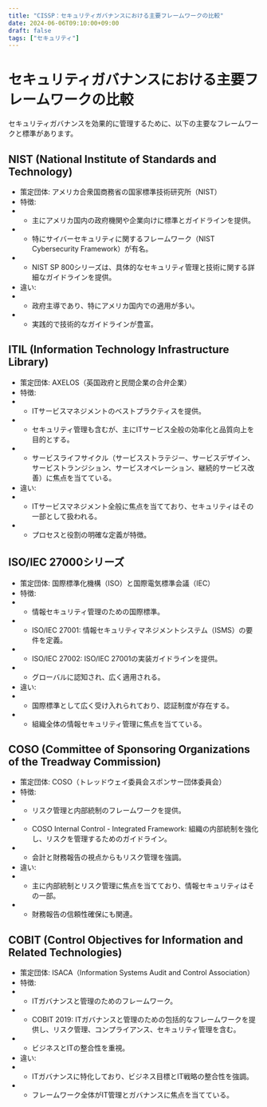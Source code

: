 ```yaml
---
title: "CISSP：セキュリティガバナンスにおける主要フレームワークの比較"
date: 2024-06-06T09:10:00+09:00
draft: false
tags: ["セキュリティ"] 
--- 
```

# セキュリティガバナンスにおける主要フレームワークの比較

セキュリティガバナンスを効果的に管理するために、以下の主要なフレームワークと標準があります。

## NIST (National Institute of Standards and Technology)

- 策定団体: アメリカ合衆国商務省の国家標準技術研究所（NIST）
- 特徴:
- - 主にアメリカ国内の政府機関や企業向けに標準とガイドラインを提供。
- - 特にサイバーセキュリティに関するフレームワーク（NIST Cybersecurity Framework）が有名。
- - NIST SP 800シリーズは、具体的なセキュリティ管理と技術に関する詳細なガイドラインを提供。
- 違い:
- - 政府主導であり、特にアメリカ国内での適用が多い。
- - 実践的で技術的なガイドラインが豊富。

## ITIL (Information Technology Infrastructure Library)
- 策定団体: AXELOS（英国政府と民間企業の合弁企業）
- 特徴:
- - ITサービスマネジメントのベストプラクティスを提供。
- - セキュリティ管理も含むが、主にITサービス全般の効率化と品質向上を目的とする。
- - サービスライフサイクル（サービスストラテジー、サービスデザイン、サービストランジション、サービスオペレーション、継続的サービス改善）に焦点を当てている。
- 違い:
- - ITサービスマネジメント全般に焦点を当てており、セキュリティはその一部として扱われる。
- -  プロセスと役割の明確な定義が特徴。

## ISO/IEC 27000シリーズ
- 策定団体: 国際標準化機構（ISO）と国際電気標準会議（IEC）
- 特徴:
- - 情報セキュリティ管理のための国際標準。
- - ISO/IEC 27001: 情報セキュリティマネジメントシステム（ISMS）の要件を定義。
- - ISO/IEC 27002: ISO/IEC 27001の実装ガイドラインを提供。
- - グローバルに認知され、広く適用される。
- 違い:
- - 国際標準として広く受け入れられており、認証制度が存在する。
- - 組織全体の情報セキュリティ管理に焦点を当てている。

## COSO (Committee of Sponsoring Organizations of the Treadway Commission)
- 策定団体: COSO（トレッドウェイ委員会スポンサー団体委員会）
- 特徴:
- - リスク管理と内部統制のフレームワークを提供。
- - COSO Internal Control - Integrated Framework: 組織の内部統制を強化し、リスクを管理するためのガイドライン。
- - 会計と財務報告の視点からもリスク管理を強調。
- 違い:
- - 主に内部統制とリスク管理に焦点を当てており、情報セキュリティはその一部。
- - 財務報告の信頼性確保にも関連。

## COBIT (Control Objectives for Information and Related Technologies)
- 策定団体: ISACA（Information Systems Audit and Control Association）
- 特徴:
- - ITガバナンスと管理のためのフレームワーク。
- - COBIT 2019: ITガバナンスと管理のための包括的なフレームワークを提供し、リスク管理、コンプライアンス、セキュリティ管理を含む。
- - ビジネスとITの整合性を重視。
- 違い:
- - ITガバナンスに特化しており、ビジネス目標とIT戦略の整合性を強調。
- - フレームワーク全体がIT管理とガバナンスに焦点を当てている。
